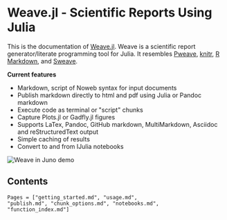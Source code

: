 
# Weave.jl - Scientific Reports Using Julia

This is the documentation of [Weave.jl](http://github.com/mpastell/weave.jl).
Weave is a scientific report generator/literate programming tool for Julia.
It resembles
[Pweave](http://mpastell.com/pweave),
[knitr](https://yihui.org/knitr/),
[R Markdown](https://rmarkdown.rstudio.com/),
and [Sweave](https://stat.ethz.ch/R-manual/R-patched/library/utils/doc/Sweave.pdf).


**Current features**

* Markdown, script of Noweb syntax for input documents
* Publish markdown directly to html and pdf using Julia or Pandoc markdown
* Execute code as terminal or "script" chunks
* Capture Plots.jl or  Gadfly.jl figures
* Supports LaTex, Pandoc, GitHub markdown, MultiMarkdown, Asciidoc and reStructuredText output
* Simple caching of results
* Convert to and from IJulia notebooks

![Weave in Juno demo](./assets/demo.png)

## Contents

```@contents
Pages = ["getting_started.md", "usage.md",
"publish.md", "chunk_options.md", "notebooks.md",
"function_index.md"]
```
